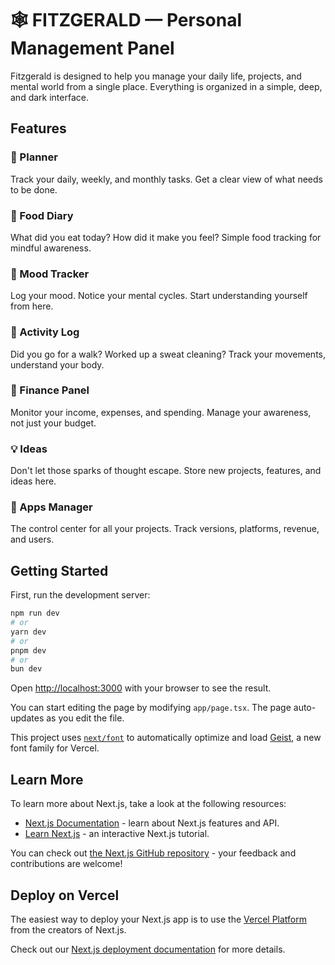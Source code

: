 # 🕸️ FITZGERALD — Personal Management Panel

Fitzgerald is designed to help you manage your daily life, projects, and mental world from a single place. Everything is organized in a simple, deep, and dark interface.

## Features

### 📆 Planner

Track your daily, weekly, and monthly tasks. Get a clear view of what needs to be done.

### 🥗 Food Diary

What did you eat today? How did it make you feel? Simple food tracking for mindful awareness.

### 🧠 Mood Tracker

Log your mood. Notice your mental cycles. Start understanding yourself from here.

### 🏃 Activity Log

Did you go for a walk? Worked up a sweat cleaning? Track your movements, understand your body.

### 💸 Finance Panel

Monitor your income, expenses, and spending. Manage your awareness, not just your budget.

### 💡 Ideas

Don't let those sparks of thought escape. Store new projects, features, and ideas here.

### 🧭 Apps Manager

The control center for all your projects. Track versions, platforms, revenue, and users.

## Getting Started

First, run the development server:

```bash
npm run dev
# or
yarn dev
# or
pnpm dev
# or
bun dev
```

Open [http://localhost:3000](http://localhost:3000) with your browser to see the result.

You can start editing the page by modifying `app/page.tsx`. The page auto-updates as you edit the file.

This project uses [`next/font`](https://nextjs.org/docs/app/building-your-application/optimizing/fonts) to automatically optimize and load [Geist](https://vercel.com/font), a new font family for Vercel.

## Learn More

To learn more about Next.js, take a look at the following resources:

- [Next.js Documentation](https://nextjs.org/docs) - learn about Next.js features and API.
- [Learn Next.js](https://nextjs.org/learn) - an interactive Next.js tutorial.

You can check out [the Next.js GitHub repository](https://github.com/vercel/next.js) - your feedback and contributions are welcome!

## Deploy on Vercel

The easiest way to deploy your Next.js app is to use the [Vercel Platform](https://vercel.com/new?utm_medium=default-template&filter=next.js&utm_source=create-next-app&utm_campaign=create-next-app-readme) from the creators of Next.js.

Check out our [Next.js deployment documentation](https://nextjs.org/docs/app/building-your-application/deploying) for more details.
